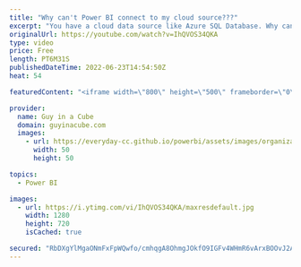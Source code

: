 ```yaml
---
title: "Why can't Power BI connect to my cloud source???"
excerpt: "You have a cloud data source like Azure SQL Database. Why can't Power BI connect to it? They are both in the cloud! Adam shows you some things to consider and options you have!  What is an on-premises data gateway? https://docs.microsoft.com/data-integration/gateway/service-gateway-onprem  What is a"
originalUrl: https://youtube.com/watch?v=IhQVOS34QKA
type: video
price: Free
length: PT6M31S
publishedDateTime: 2022-06-23T14:54:50Z
heat: 54

featuredContent: "<iframe width=\"800\" height=\"500\" frameborder=\"0\" src=\"https://www.youtube.com/embed/IhQVOS34QKA\" allow=\"accelerometer; autoplay; encrypted-media; gyroscope; picture-in-picture\" allowfullscreen></iframe>"

provider:
  name: Guy in a Cube
  domain: guyinacube.com
  images:
    - url: https://everyday-cc.github.io/powerbi/assets/images/organizations/guyinacube.com-50x50.jpg
      width: 50
      height: 50

topics:
  - Power BI

images:
  - url: https://i.ytimg.com/vi/IhQVOS34QKA/maxresdefault.jpg
    width: 1280
    height: 720
    isCached: true

secured: "RbDXgYlMgaONmFxFpWQwfo/cmhqgA8OhmgJOkfO9IGFv4WHmR6vArxBOOvJ2AZvpJhaC55gWpuiO0zAMlYqZ8a4a0d60V8OI3s05jIJRwd2/TT04CmGLssuAWjoOtDQnMx9cprQzzd15yHDsJrZ6YaTWuekJHV+DGsO1oSdvOVKMYRf8LccMEJ54apT0iOE93T0lx/dwzsdORDmYzo3c1Tk3p+bGU1WWKAY01YpiVxTGqHAfwtpkh50RyvSGQPWz2iMYVpXXfxDe17UyGcKXma+tdi+DvLg0eebjQLLTNuHRjkmSxL0NJvCicUsYMzu4GC3APTt6KytjKBrWnEMbXUd8joe7hQE0K7DqVDGb4czo8SoHVmWw5XVcrq4cFy0ilR9Koso9LZxGkApen/hUnPwY1J+xrZ2POCmRDm1bAqY=;Yw28IY2IZpnesRyOBOvflQ=="
---
```


